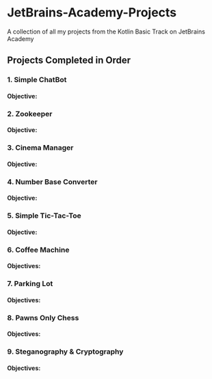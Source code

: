 # JetBrains-Academy-Projects
A collection of all my projects from the Kotlin Basic Track on JetBrains Academy

## Projects Completed in Order

### 1. Simple ChatBot
#### Objective:

### 2. Zookeeper
#### Objective:

### 3. Cinema Manager
#### Objective:

### 4. Number Base Converter
#### Objective:

### 5. Simple Tic-Tac-Toe
#### Objective:

### 6. Coffee Machine
#### Objectives:

### 7. Parking Lot
#### Objectives:

### 8. Pawns Only Chess
#### Objectives:

### 9. Steganography & Cryptography
#### Objectives:
